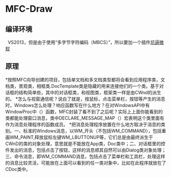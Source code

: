 MFC-Draw
==========
编译环境
----------
   VS2013，但是由于使用“多字节字符编码（MBCS）”，所以要加一个插件[坑逼微软](http://http://blog.csdn.net/shuaihj/article/details/17071351)

原理
----------
*按照MFC向导创建的项目，包括单文档和多文档类型都将会看到应用程序类，文档类，景观类，相框类.DocTemplate类是隐藏的用来连接他们的一个类。基于对话框的结构简单些，其中的对话框类，和视图类，框架类一样是由CWnd的派生的。
*怎么与视窗通信呢？说白了就是，按鼠标，点击菜单栏，按钮等产生的消息时，Windows怎么处理？响应函数写在什么地方？在对WindowsAPI中有WindowProc中（）函数，MFC封装了看不到了之后呢？实际上上面你能看到的类都能处理窗口消息，类中DECLARE_MESSAGE_MAP（）宏表明这个类里面有作为消息处理程序的函数成员。
*把消息处理程序放置在什么地方取决于消息的类别。一、标准的Windows消息，以WM_开头（不包括WM_COMMAND），包括重画WM_PAINT,释放鼠标左键WM_LBUTTONUP等，它们总是由最终派生于CWnD的类的对象处理，意思就是不能放在App类，Doc类中；二、对话框里的控件发出的消息，包括点击了按钮，这样的消息顺其自然可以由Dialog类对象处理；三、命令消息，即WM_COMMAND消息，包括点击了菜单栏和工具栏，处理这样的消息比较灵活，可能放在上面可以看到的任一类对象中，比如在此程序就放在了CDoc类中。
